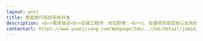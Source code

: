 ```yaml
---                
layout: post       
title: 智能旅行规划系统开发           
description: <br>需求描述<br>后端工程师：岗位职责：<br>1、处理项目底层核心业务的功能实现，以及对项目中所需技术进行研究；<br>2、分析目前项目的相关业务的实现方案，寻求更优的可行的解决方案；<br>3、项目中的一些辅助服务的开发；<br>4、结合网站相关业务，研究相关第三方组件的实现。<br>5、能在现有框架代码基础上进行迭代与二次开发。<br>&nbsp任职要求':'<br>1、熟悉.NET(C#)，及其MVC框架，熟悉模块化编程；<br>2、熟悉Web&nbspAPI，能够编写规范RESTful服务接口；<br>3、熟悉身份验证，Basic基础认证，WebApi配置session等一系列安全技术在服务端接口层的实现方式；<br>4、了解第三方支付接口原理及实现。<br>5、熟悉Nosql(MongoDB)，Sqlserver，搭建，配置，优化数据库；<br>6、熟悉运用version&nbspcontrol&nbspsystem,&nbsp如git&nbsp对代码进行有效管理<br>7、了解服务器集群部署、负载均衡、有分布式系统、大数据量处理相关经验者优先。<br>8、有阿里云ecs，rds，slb，oss经验优先<br>9、有网页前端开发经验者优先(Vue.js)<br>10、具有高度的抽象设计能力，思路清晰，善于思考，能独立分析和解决问题；<br>     
contenturl: https://www.yuanjisong.com/Webpage/Job/../Job/detail/jobid/101475      
---                 
```

